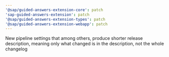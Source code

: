 ```yaml
---
'@sap/guided-answers-extension-core': patch
'sap-guided-answers-extension': patch
'@sap/guided-answers-extension-types': patch
'@sap/guided-answers-extension-webapp': patch
---
```


New pipeline settings that among others, produce shorter release description, meaning only what changed is in the description, not the whole changelog
